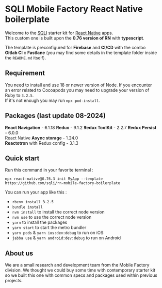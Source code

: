 # SQLI Mobile Factory React Native boilerplate

Welcome to the [SQLI](https://github.com/sqli) starter kit for [React Native](https://reactnative.dev/) apps.  
This custom one is built upon the **0.76 version of RN** with **typescript**.

The template is preconfigured for **Firebase** and **CI/CD** with the combo **Gitlab CI** x **Fastlane** (you may find some details in the template folder inside the `README.md` itself).

## Requirement

You need to install and use 18 or newer version of Node.
If you encounter an error related to Cocoapods you may need to upgrade your version of Ruby to `3.2.5`.  
If it's not enough you may run `npx pod-install`.

## Packages (last update 08-2024)

**React Navigation** - 6.1.18
**Redux** - 9.1.2
**Redux ToolKit** - 2.2.7
**Redux Persist** - 6.0.0  
React Native **Async storage** - 1.24.0  
**Reactotron** with Redux config - 3.1.3

## Quick start

Run this command in your favorite terminal :

`npx react-native@0.76.3 init MyApp --template https://github.com/sqli/rn-mobile-factory-boilerplate`

You can run your app like this :

- `rbenv install 3.2.5`
- `bundle install`
- `nvm install` to install the correct node version
- `nvm use` to use the correct node version
- `yarn` to install the packages
- `yarn start` to start the metro bundler
- `yarn pods` & `yarn ios:dev:debug` to run on iOS
- `jabba use` & `yarn android:dev:debug` to run on Android

## About us

We are a small research and development team from the Mobile Factory division. We thought we could buy some time with contemporary starter kit so we built this one with common specs and packages used within previous projects.
